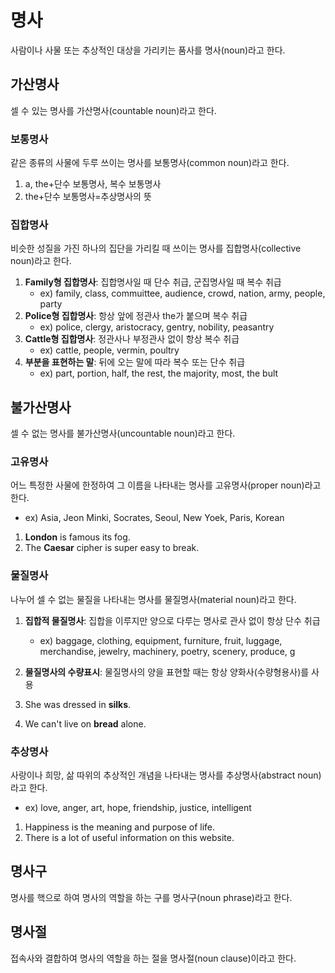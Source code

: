 # 명사
사람이나 사물 또는 추상적인 대상을 가리키는 품사를 명사(noun)라고 한다.


## 가산명사
셀 수 있는 명사를 가산명사(countable noun)라고 한다.

### 보통명사
같은 종류의 사물에 두루 쓰이는 명사를 보통명사(common noun)라고 한다.

1. a, the+단수 보통명사, 복수 보통명사
2. the+단수 보통명사=추상명사의 뜻

### 집합명사
비슷한 성질을 가진 하나의 집단을 가리킬 때 쓰이는 명사를 집합명사(collective noun)라고 한다.

1. <b>Family형 집합명사</b>: 집합명사일 때 단수 취급, 군집명사일 때 복수 취급
   * ex) family, class, commuittee, audience, crowd, nation, army, people, party
2. <b>Police형 집합명사</b>: 항상 앞에 정관사 the가 붙으며 복수 취급
   * ex) police, clergy, aristocracy, gentry, nobility, peasantry 
3. <b>Cattle형 집합명사</b>: 정관사나 부정관사 없이 항상 복수 취급
   * ex) cattle, people, vermin, poultry
4. <b>부분을 표현하는 말</b>: 뒤에 오는 말에 따라 복수 또는 단수 취급
   * ex) part, portion, half, the rest, the majority, most, the bult

## 불가산명사
셀 수 없는 명사를 불가산명사(uncountable noun)라고 한다.

### 고유명사
어느 특정한 사물에 한정하여 그 이름을 나타내는 명사를 고유명사(proper noun)라고 한다.

* ex) Asia, Jeon Minki, Socrates, Seoul, New Yoek, Paris, Korean

1. <b>London</b> is famous its fog. 
2. The <b>Caesar</b> cipher is super easy to break.

### 물질명사
나누어 셀 수 없는 물질을 나타내는 명사를 물질명사(material noun)라고 한다.

1. <b>집합적 물질명사</b>: 집합을 이루지만 양으로 다루는 명사로 관사 없이 항상 단수 취급
   * ex) baggage, clothing, equipment, furniture, fruit, luggage, merchandise, jewelry, machinery, poetry, scenery, produce, g
2. <b>물질명사의 수량표시</b>: 물질명사의 양을 표현할 때는 항상 양화사(수량형용사)를 사용

1. She was dressed in <b>silks</b>.
2. We can't live on <b>bread</b> alone.

### 추상명사
사랑이나 희망, 삶 따위의 추상적인 개념을 나타내는 명사를 추상명사(abstract noun)라고 한다.

* ex) love, anger, art, hope, friendship, justice, intelligent

1. Happiness is the meaning and purpose of life.
2. There is a lot of useful information on this website.


## 명사구
명사를 핵으로 하여 명사의 역할을 하는 구를 명사구(noun phrase)라고 한다.


## 명사절
접속사와 결합하여 명사의 역할을 하는 절을 명사절(noun clause)이라고 한다.
